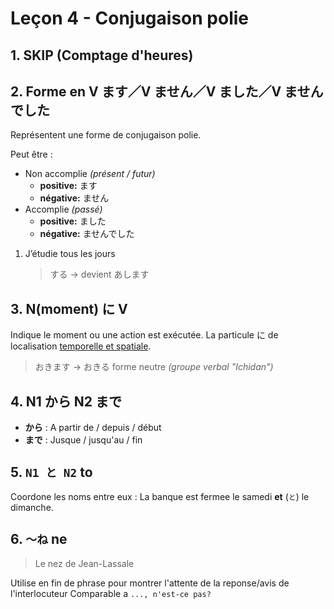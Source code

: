 # Leçon 4 - Conjugaison polie

## 1. SKIP (Comptage d'heures)

## 2. Forme en V ます／V ません／V ました／V ませんでした

Représentent une forme de conjugaison polie.

Peut être :

- Non accomplie *(présent / futur)*
  - **positive:** ます
  - **négative:** ません
- Accomplie *(passé)*
  - **positive:** ました
  - **négative:** ませんでした

1. J’étudie tous les jours

   > する -> devient あします

## 3. N(moment) に V

Indique le moment ou une action est exécutée.
La particule に de localisation <u>temporelle et spatiale</u>.

> おきます -> おきる forme neutre *(groupe verbal "Ichidan")*

## 4. N1 から N2 まで

- **から** : A partir de / depuis / début
- **まで** : Jusque / jusqu'au / fin

## 5. `N1 と N2` to

Coordone les noms entre eux : La banque est fermee le samedi **et** (`と`) le dimanche.

## 6. `～ね` ne

> Le nez de Jean-Lassale

Utilise en fin de phrase pour montrer l'attente de la reponse/avis de l'interlocuteur
Comparable a `..., n'est-ce pas?`

## 